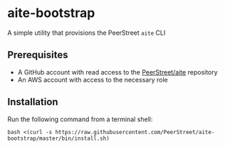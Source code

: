 # aite-bootstrap

A simple utility that provisions the PeerStreet `aite` CLI

## Prerequisites

* A GitHub account with read access to the [PeerStreet/aite](https://github.com/PeerStreet/aite) repository
* An AWS account with access to the necessary role

## Installation

Run the following command from a terminal shell:
```
bash <(curl -s https://raw.githubusercontent.com/PeerStreet/aite-bootstrap/master/bin/install.sh)
```
